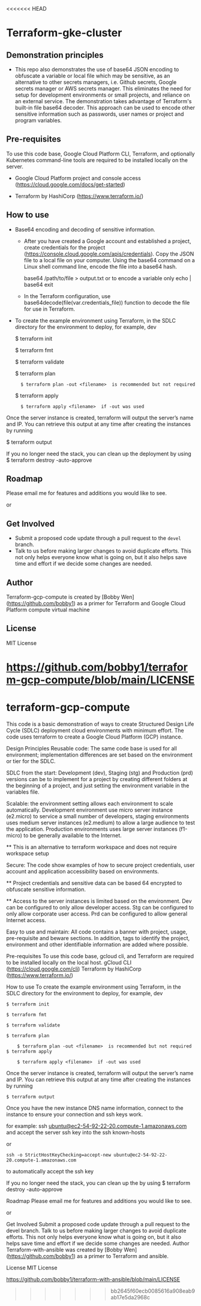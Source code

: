 <<<<<<< HEAD
# Terraform-gke-cluster

<ADD DESCRIPTION>

## Demonstration principles
<ADD>

* This repo also demonstrates the use of base64 JSON encoding to obfuscate a variable or local file which may be sensitive, as an alternative to other secrets managers, i.e. Github secrets, Google secrets manager or AWS secrets manager.  This eliminates the need for setup for development environments or small projects, and reliance on an external service.  The demonstration takes advantage of Terraform's built-in file base64 decoder.  This approach can be used to encode other sensitive information such as passwords, user names or project and program variables.

## Pre-requisites

To use this code base, Google Cloud Platform CLI, Terraform, and optionally Kubernetes command-line tools are required to be installed locally on the server.

   * Google Cloud Platform project and console access (https://cloud.google.com/docs/get-started)
  
   * Terraform by HashiCorp (https://www.terraform.io/)


  
## How to use
* Base64 encoding and decoding of sensitive information.  
    * After you have created a Google account and established a project, create credentials for the project (https://console.cloud.google.com/apis/credentials).  Copy the JSON file to a local file on your computer.  Using the base64 command on a Linux shell command line, encode the file into a base64 hash.
        
        base64 /path/to/file > output.txt
          or to encode a variable only
        echo <variable value> | base64 exit
        
        

    * In the Terraform configuration, use base64decode(file(var.credentials_file)) function to decode the file for use in Terraform. 

* To create the example environment using Terraform, in the SDLC directory for the environment to deploy, for example, dev

  $ terraform init

  $ terraform fmt

  $ terraform validate

  $ terraform plan  

        $ terraform plan -out <filename>  is recommended but not required

  $ terraform apply
  
        $ terraform apply <filename>  if -out was used
  
 Once the server instance is created, terraform will output the server’s name and IP.  You can retrieve this output at any time after creating the instances by running 
  
   $ terraform output
  
If you no longer need the stack,  you can clean up the deployment by using
  $ terraform destroy -auto-approve



## Roadmap

Please email me for features and additions you would like to see.  

or

## Get Involved

* Submit a proposed code update through a pull request to the `devel` branch.
* Talk to us before making larger changes
  to avoid duplicate efforts. This not only helps everyone
  know what is going on, but it also helps save time and effort if we decide
  some changes are needed.

## Author

Terraform-gcp-compute is created by [Bobby Wen] (https://github.com/bobby1) as a primer for Terraform and Google Cloud Platform compute virtual machine

## License

MIT License

https://github.com/bobby1/terraform-gcp-compute/blob/main/LICENSE
=======
# terraform-gcp-compute
This code is a basic demonstration of ways to create Structured Design Life Cycle (SDLC) deployment cloud environments with minimum effort. The code uses terraform to create a Google Cloud Platform (GCP) instance.

Design Principles
Reusable code: The same code base is used for all environment; implementation differences are set based on the environment or tier for the SDLC.

SDLC from the start: Development (dev), Staging (stg) and Production (prd) versions can be to implement for a project by creating different folders at the beginning of a project, and just setting the environment variable in the variables file.

Scalable: the environment setting allows each environment to scale automatically. Development environment use micro server instance (e2.micro) to service a small number of developers, staging environments uses medium server instances (e2.medium) to allow a large audience to test the application. Production environments uses large server instances (f1-micro) to be generally available to the Internet.

** This is an alternative to terraform workspace and does not require workspace setup

Secure: The code show examples of how to secure project credentials, user account and application accessibility based on environments.

** Project credentials and sensitive data can be based 64 encrypted to obfuscate sensitive information.

** Access to the server instances is limited based on the environment. Dev can be configured to only allow developer access. Stg can be configured to only allow corporate user access. Prd can be configured to allow general Internet access.

Easy to use and maintain: All code contains a banner with project, usage, pre-requisite and beware sections. In addition, tags to identify the project, environment and other identifiable information are added where possible.

Pre-requisites
To use this code base, gcloud cli, and Terraform are required to be installed locally on the local host.
gCloud CLI (https://cloud.google.com/cli)
Terraform by HashiCorp (https://www.terraform.io/)

How to use
To create the example environment using Terraform, in the SDLC directory for the environment to deploy, for example, dev

	$ terraform init

	$ terraform fmt

	$ terraform validate

	$ terraform plan

		$ terraform plan -out <filename>  is recommended but not required
	$ terraform apply

		$ terraform apply <filename>  if -out was used

Once the server instance is created, terraform will output the server’s name and IP. You can retrieve this output at any time after creating the instances by running

	$ terraform output

Once you have the new instance DNS name information, connect to the instance to ensure your connection and ssh keys work.

for example:
	ssh ubuntu@ec2-54-92-22-20.compute-1.amazonaws.com and accept the server ssh key into the ssh known-hosts

or

	ssh -o StrictHostKeyChecking=accept-new ubuntu@ec2-54-92-22-20.compute-1.amazonaws.com
to automatically accept the ssh key


If you no longer need the stack, you can clean up the by using 
	$ terraform destroy -auto-approve

Roadmap
Please email me for features and additions you would like to see.

or

Get Involved
Submit a proposed code update through a pull request to the devel branch.
Talk to us before making larger changes to avoid duplicate efforts. This not only helps everyone know what is going on, but it also helps save time and effort if we decide some changes are needed.
Author
Terraform-with-ansible was created by [Bobby Wen] (https://github.com/bobby1) as a primer to Terraform and ansible.

License
MIT License

https://github.com/bobby1/terraform-with-ansible/blob/main/LICENSE

>>>>>>> bb2645f60ecb0085616a908eab9ab17e5da2968c

